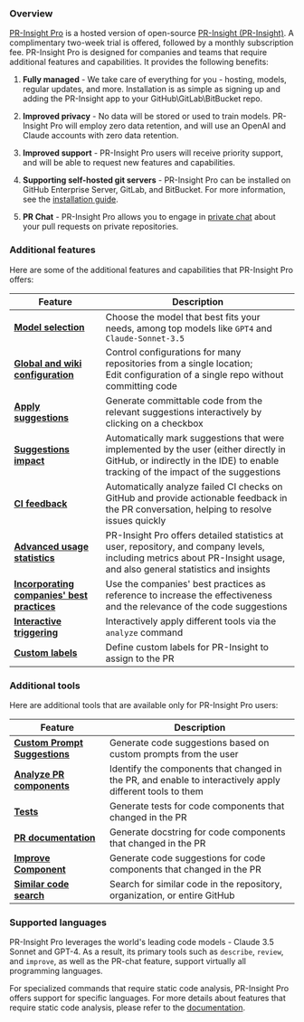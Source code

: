 ### Overview

[PR-Insight Pro](https://www.khulnasoft.com/pricing/) is a hosted version of open-source [PR-Insight (PR-Insight)](https://github.com/KhulnaSoft/pr-insight). A complimentary two-week trial is offered, followed by a monthly subscription fee.
PR-Insight Pro is designed for companies and teams that require additional features and capabilities. It provides the following benefits:

1. **Fully managed** - We take care of everything for you - hosting, models, regular updates, and more. Installation is as simple as signing up and adding the PR-Insight app to your GitHub\GitLab\BitBucket repo.

2. **Improved privacy** - No data will be stored or used to train models. PR-Insight Pro will employ zero data retention, and will use an OpenAI and Claude accounts with zero data retention.

3. **Improved support** - PR-Insight Pro users will receive priority support, and will be able to request new features and capabilities.

4. **Supporting self-hosted git servers** - PR-Insight Pro can be installed on GitHub Enterprise Server, GitLab, and BitBucket. For more information, see the [installation guide](https://pr-insight-docs.khulnasoft.com/installation/pr_insight_pro/).

5. **PR Chat** - PR-Insight Pro allows you to engage in [private chat](https://pr-insight-docs.khulnasoft.com/chrome-extension/features/#pr-chat) about your pull requests on private repositories.

### Additional features

Here are some of the additional features and capabilities that PR-Insight Pro offers:

| Feature                                                                                                              | Description                                                                                                                                                      |
|----------------------------------------------------------------------------------------------------------------------|------------------------------------------------------------------------------------------------------------------------------------------------------------------|
| [**Model selection**](https://pr-insight-docs.khulnasoft.com/usage-guide/PR_insight_pro_models/)          | Choose the model that best fits your needs, among top models like `GPT4` and `Claude-Sonnet-3.5`
| [**Global and wiki configuration**](https://pr-insight-docs.khulnasoft.com/usage-guide/configuration_options/)              | Control configurations for many repositories from a single location; <br>Edit configuration of a single repo without committing code                              |
| [**Apply suggestions**](https://pr-insight-docs.khulnasoft.com/tools/improve/#overview)                                     | Generate committable code from the relevant suggestions interactively by clicking on a checkbox                                                                   |
| [**Suggestions impact**](https://pr-insight-docs.khulnasoft.com/tools/improve/#assessing-impact)                         | Automatically mark suggestions that were implemented by the user (either directly in GitHub, or indirectly in the IDE) to enable tracking of the impact of the suggestions |
| [**CI feedback**](https://pr-insight-docs.khulnasoft.com/tools/ci_feedback/) | Automatically analyze failed CI checks on GitHub and provide actionable feedback in the PR conversation, helping to resolve issues quickly |
| [**Advanced usage statistics**](https://www.khulnasoft.com/contact/#/)                                                    | PR-Insight Pro offers detailed statistics at user, repository, and company levels, including metrics about PR-Insight usage, and also general statistics and insights |
| [**Incorporating companies' best practices**](https://pr-insight-docs.khulnasoft.com/tools/improve/#best-practices)         | Use the companies' best practices as reference to increase the effectiveness and the relevance of the code suggestions                                           |
| [**Interactive triggering**](https://pr-insight-docs.khulnasoft.com/tools/analyze/#example-usage)                           | Interactively apply different tools via the `analyze` command                                                                                                    |
| [**Custom labels**](https://pr-insight-docs.khulnasoft.com/tools/describe/#handle-custom-labels-from-the-repos-labels-page) | Define custom labels for PR-Insight to assign to the PR                                                                                                            |

### Additional tools

Here are additional tools that are available only for PR-Insight Pro users:

| Feature | Description |
|---------|-------------|
| [**Custom Prompt Suggestions**](https://pr-insight-docs.khulnasoft.com/tools/custom_prompt/) | Generate code suggestions based on custom prompts from the user |
| [**Analyze PR components**](https://pr-insight-docs.khulnasoft.com/tools/analyze/) | Identify the components that changed in the PR, and enable to interactively apply different tools to them |
| [**Tests**](https://pr-insight-docs.khulnasoft.com/tools/test/) | Generate tests for code components that changed in the PR |
| [**PR documentation**](https://pr-insight-docs.khulnasoft.com/tools/documentation/) | Generate docstring for code components that changed in the PR |
| [**Improve Component**](https://pr-insight-docs.khulnasoft.com/tools/improve_component/) | Generate code suggestions for code components that changed in the PR |
| [**Similar code search**](https://pr-insight-docs.khulnasoft.com/tools/similar_code/) | Search for similar code in the repository, organization, or entire GitHub |


### Supported languages

PR-Insight Pro leverages the world's leading code models - Claude 3.5 Sonnet and GPT-4.
As a result, its primary tools such as `describe`, `review`, and `improve`, as well as the PR-chat feature, support virtually all programming languages.

For specialized commands that require static code analysis, PR-Insight Pro offers support for specific languages. For more details about features that require static code analysis, please refer to the [documentation](https://pr-insight-docs.khulnasoft.com/tools/analyze/#overview).
